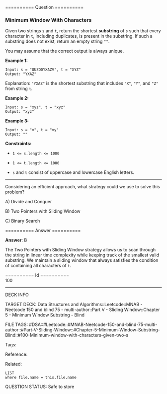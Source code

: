 ========== Question ==========  

### Minimum Window With Characters

Given two strings `s` and `t`, return the shortest **substring** of `s` such that every character in `t`, including duplicates, is present in the substring. If such a substring does not exist, return an empty string `""`.

You may assume that the correct output is always unique.

**Example 1:**

```
Input: s = "OUZODYXAZV", t = "XYZ"
Output: "YXAZ"
```

Explanation: `"YXAZ"` is the shortest substring that includes `"X"`, `"Y"`, and `"Z"` from string `t`.

**Example 2:**

```
Input: s = "xyz", t = "xyz"
Output: "xyz"
```

**Example 3:**

```
Input: s = "x", t = "xy"
Output: ""
```

**Constraints:**

-   `1 <= s.length <= 1000`

-   `1 <= t.length <= 1000`

-   `s` and `t` consist of uppercase and lowercase English letters.

---

Considering an efficient approach, what strategy could we use to solve this problem?

A) Divide and Conquer

B) Two Pointers with Sliding Window

C) Binary Search  

========== Answer ==========  

**Answer**: B

The Two Pointers with Sliding Window strategy allows us to scan through the string in linear time complexity while keeping track of the smallest valid substring. We maintain a sliding window that always satisfies the condition of containing all characters of `t`.

========== Id ==========  
100

---

DECK INFO

TARGET DECK: Data Structures and Algorithms::Leetcode::MNAB - Neetcode 150 and blind 75 - multi-author::Part V - Sliding Window::Chapter 5 - Minimum Window Substring - Blind

FILE TAGS: #DSA::#Leetcode::#MNAB-Neetcode-150-and-blind-75-multi-author::#Part-V-Sliding-Window::#Chapter-5-Minimum-Window-Substring-Blind::#100-Minimum-window-with-characters-given-two-s

Tags:

Reference:

Related:

```dataview
LIST
where file.name = this.file.name
```

QUESTION STATUS: Safe to store
